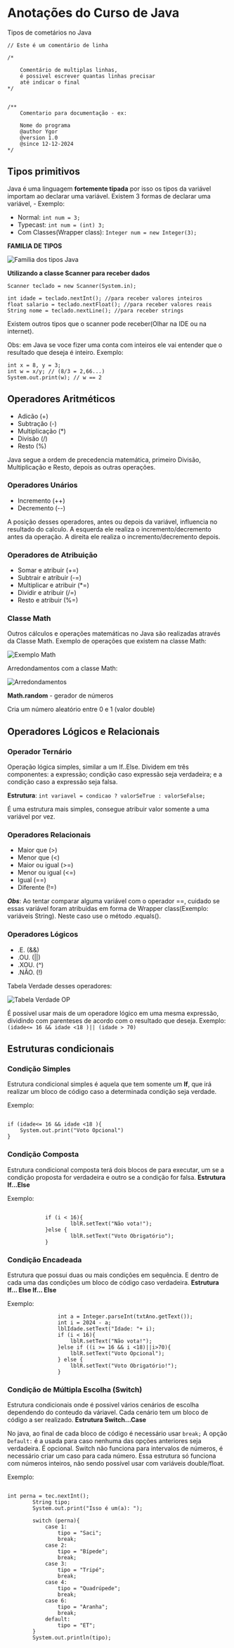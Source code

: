 # Anotações do Curso de Java

Tipos de cometários no Java

` // Este é um comentário de linha `

```
/*

    Comentário de multiplas linhas,
    é possivel escrever quantas linhas precisar
    até indicar o final
*/
```

```

/**
    Comentario para documentação - ex:

    Nome do programa
    @author Ygor
    @version 1.0
    @since 12-12-2024
*/
```

## Tipos primitivos

 Java é uma linguagem **fortemente tipada** por isso os tipos da variável importam ao declarar uma variável.
 Existem 3 formas de declarar uma variável, - Exemplo:

 * Normal: `int num = 3;`
 * Typecast: `int num = (int) 3;`
 * Com Classes(Wrapper class): `Integer num = new Integer(3);`

 **FAMILIA DE TIPOS**

![Familia dos tipos Java](<Captura de tela 2024-12-12 222018.png>)

**Utilizando a classe Scanner para receber dados**

`Scanner teclado = new Scanner(System.in);`

```
int idade = teclado.nextInt(); //para receber valores inteiros
float salario = teclado.nextFloat(); //para receber valores reais
String nome = teclado.nextLine(); //para receber strings
```

Existem outros tipos que o scanner pode receber(Olhar na IDE ou na internet).

Obs: em Java se voce fizer uma conta com inteiros ele vai entender que o resultado que deseja é inteiro. Exemplo:

```
int x = 8, y = 3;
int w = x/y; // (8/3 = 2,66...)
System.out.print(w); // w == 2
```


## Operadores Aritméticos

* Adicão (+)
* Subtração (-)
* Multiplicação (*)
* Divisão (/)
* Resto (%)

Java segue a ordem de precedencia matemática, primeiro Divisão, Multiplicação e Resto, depois as outras operações.

### Operadores Unários

* Incremento (++)
* Decremento (--)

A posição desses operadores, antes ou depois da variável, influencia no resultado  do calculo.
A esquerda ele realiza o incremento/decremento antes da operação. A direita ele realiza o incremento/decremento depois.

### Operadores de Atribuição

* Somar e atribuir (+=)
* Subtrair e atribuir (-=)
* Multiplicar e atribuir (*=)
* Dividir e atribuir (/=)
* Resto e atribuir (%=)

### Classe Math

Outros cálculos e operações matemáticas no Java são realizadas através da Classe Math. Exemplo de operações que existem na classe Math: 

![Exemplo Math](<Captura de tela 2024-12-15 151649.png>)

Arredondamentos com a classe Math: 

![Arredondamentos](<Captura de tela 2024-12-15 152415.png>)

**Math.random** - gerador de números

Cria um número aleatório entre 0 e 1 (valor double)

## Operadores Lógicos e Relacionais

### Operador Ternário

Operação lógica simples, similar a um If..Else. Dividem em três componentes: a expressão; condição caso expressão seja verdadeira; e a condição caso a expressão seja falsa.

**Estrutura**: 
`int variavel = condicao ? valorSeTrue : valorSeFalse;`

É uma estrutura mais simples, consegue atribuir valor somente a uma variável por vez.

### Operadores Relacionais

* Maior que (>)
* Menor que (<)
* Maior ou igual (>=)
* Menor ou igual (<=)
* Igual (==)
* Diferente (!=)

*__Obs__*: Ao tentar comparar alguma variável com o operador ==, cuidado se essas variável foram atribuidas em forma de Wrapper class(Exemplo: variáveis String). Neste caso use o método .equals().

### Operadores Lógicos

* .E. (&&)
* .OU. (||)
* .XOU. (^)
* .NÃO. (!)

Tabela Verdade desses operadores:

![Tabela Verdade OP](<Captura de tela 2024-12-16 215146.png>)

É possivel usar mais de um operadore lógico em uma mesma expressão, dividindo com parenteses de acordo com o resultado que deseja. Exemplo: 
`(idade<= 16 && idade <18 )|| (idade > 70)`

## Estruturas condicionais

### Condição Simples

Estrutura condicional simples é aquela que tem somente um **If**, que irá realizar um bloco de código caso a determinada condição seja verdade.

Exemplo:

```

if (idade<= 16 && idade <18 ){
    System.out.print("Voto Opcional")
}
```

### Condição Composta

Estrutura condicional composta terá dois blocos de para executar, um se a condição proposta for verdadeira e outro se a condição for falsa. **Estrutura If...Else**

Exemplo:

```

            if (i < 16){
                    lblR.setText("Não vota!");
            }else {
                    lblR.setText("Voto Obrigatório");
            }
```

### Condição Encadeada

Estrutura que possui duas ou mais condições em sequência. E dentro de cada uma das condições um bloco de código caso verdadeira. **Estrutura If... Else If... Else**

Exemplo:

```
                int a = Integer.parseInt(txtAno.getText());
                int i = 2024 - a;
                lblIdade.setText("Idade: "+ i);
                if (i < 16){
                    lblR.setText("Não vota!");
                }else if ((i >= 16 && i <18)||i>70){
                    lblR.setText("Voto Opcional");
                } else {
                    lblR.setText("Voto Obrigatório!");
                }
```

### Condição de Múltipla Escolha (Switch)

Estrutura condicionais onde é possivel vários cenários de escolha dependendo do conteudo da váriavel. Cada cenário tem um bloco de código a ser realizado. **Estrutura Switch...Case**

No java, ao final de cada bloco de código é necessário usar `break;`
A opção `Default:` é a usada para caso nenhuma das opções anteriores seja verdadeira. É opcional.
Switch não funciona para intervalos de números, é necessário criar um  caso para cada número. Essa estrutura só funciona com números inteiros, não sendo possível usar com variáveis double/float.

Exemplo:

```

int perna = tec.nextInt();
        String tipo;
        System.out.print("Isso é um(a): ");

        switch (perna){
            case 1:
                tipo = "Saci";
                break;
            case 2:
                tipo = "Bípede";
                break;
            case 3:
                tipo = "Tripé";
                break;
            case 4:
                tipo = "Quadrúpede";
                break;
            case 6:
                tipo = "Aranha";
                break;
            default:
                tipo = "ET";
        }
        System.out.println(tipo);

```

